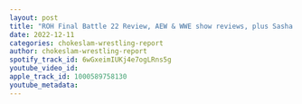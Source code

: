 ```yaml
---
layout: post
title: "ROH Final Battle 22 Review, AEW & WWE show reviews, plus Sasha Bank showing up at Wrestle Kingdom 17, plus more"
date: 2022-12-11
categories: chokeslam-wrestling-report
author: chokeslam-wrestling-report
spotify_track_id: 6wGxeimIUKj4e7ogLRns5g
youtube_video_id: 
apple_track_id: 1000589758130
youtube_metadata: 
---
```

